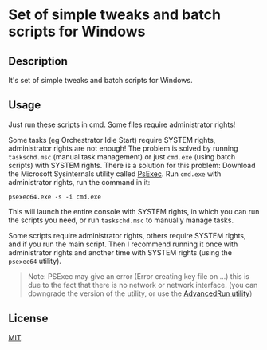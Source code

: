 # Set of simple tweaks and batch scripts for Windows


## Description

It's set of simple tweaks and batch scripts for Windows.


## Usage

Just run these scripts in cmd.
Some files require administrator rights!

Some tasks (eg Orchestrator Idle Start) require SYSTEM rights, administrator rights are not enough!
The problem is solved by running `taskschd.msc` (manual task management)
 or just `cmd.exe` (using batch scripts) with SYSTEM rights.
There is a solution for this problem:
Download the Microsoft Sysinternals utility called [PsExec](https://learn.microsoft.com/en-us/sysinternals/downloads/psexec).
Run `cmd.exe` with administrator rights, run the command in it:
```
psexec64.exe -s -i cmd.exe
```

This will launch the entire console with SYSTEM rights, in which you can run the scripts you need,
 or run `taskschd.msc` to manually manage tasks.

Some scripts require administrator rights, others require SYSTEM rights, and if you run the main script.
Then I recommend running it once with administrator rights and another time with SYSTEM rights (using the `psexec64` utility).


> Note:
> PSExec may give an error (Error creating key file on ...) this is due to the fact that there is no network or network interface.
> (you can downgrade the version of the utility, or use the [AdvancedRun utility](https://www.nirsoft.net/utils/advanced_run.html))


## License

[MIT](./LICENSE).
